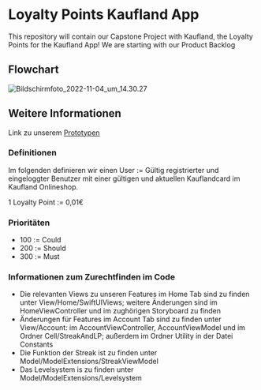 # Loyalty Points Kaufland App

This repository will contain our Capstone Project with Kaufland, the Loyalty Points for the Kaufland App! We are starting with our Product Backlog

## Flowchart

![Bildschirmfoto_2022-11-04_um_14.30.27](/uploads/049c5360efcd5c36a706ce95b8c1a760/Bildschirmfoto_2022-11-04_um_14.30.27.png)


## Weitere Informationen

Link zu unserem [Prototypen](https://www.figma.com/proto/rgDxiet46evjP3kw9BERp5/Kaufland-App?scaling=scale-down&page-id=0%3A1&node-id=1%3A2&starting-point-node-id=1%3A2&show-proto-sidebar=1)


### Definitionen
Im folgenden definieren wir einen User := Gültig registrierter und eingeloggter Benutzer mit einer gültigen und aktuellen Kauflandcard im Kaufland Onlineshop.

1 Loyalty Point := 0,01€


### Prioritäten
- 100 := Could
- 200 := Should
- 300 := Must

### Informationen zum Zurechtfinden im Code

- Die relevanten Views zu unseren Features im Home Tab sind zu finden unter View/Home/SwiftUIViews; weitere Änderungen sind im HomeViewController und im zughörigen Storyboard zu finden
- Änderungen für Features im Account Tab sind zu finden unter View/Account: im AccountViewController, AccountViewModel und im Ordner Cell/StreakAndLP; außerdem im Ordner Utility in der Datei Constants
- Die Funktion der Streak ist zu finden unter Model/ModelExtensions/StreakViewModel
- Das Levelsystem is zu finden unter Model/ModelExtensions/Levelsystem

